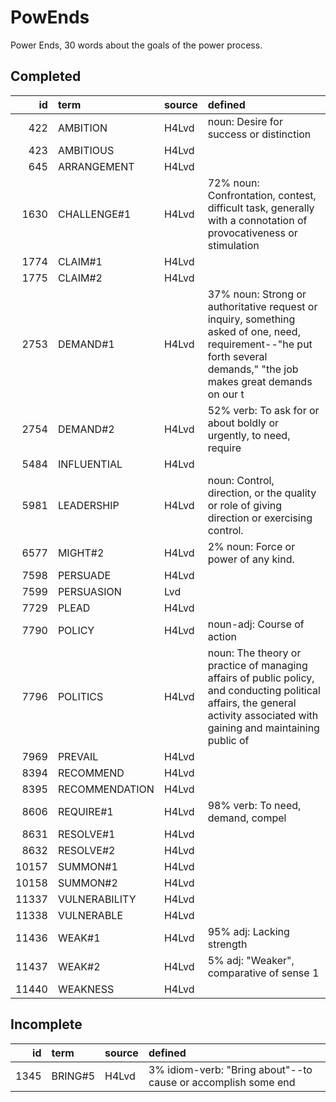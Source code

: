 # PowEnds

Power Ends, 30 words about the goals of the power process.

## Completed

|    id | term           | source   | defined                                                                                                                                                                       |
|------:|:---------------|:---------|:------------------------------------------------------------------------------------------------------------------------------------------------------------------------------|
|   422 | AMBITION       | H4Lvd    | noun: Desire for success or distinction                                                                                                                                       |
|   423 | AMBITIOUS      | H4Lvd    |                                                                                                                                                                               |
|   645 | ARRANGEMENT    | H4Lvd    |                                                                                                                                                                               |
|  1630 | CHALLENGE#1    | H4Lvd    | 72% noun: Confrontation, contest, difficult task, generally with a connotation  of provocativeness or stimulation                                                             |
|  1774 | CLAIM#1        | H4Lvd    |                                                                                                                                                                               |
|  1775 | CLAIM#2        | H4Lvd    |                                                                                                                                                                               |
|  2753 | DEMAND#1       | H4Lvd    | 37% noun: Strong or authoritative request or inquiry, something asked  of one, need, requirement--"he put forth several demands," "the job makes  great demands on our t      |
|  2754 | DEMAND#2       | H4Lvd    | 52% verb: To ask for or about boldly or urgently, to need, require                                                                                                            |
|  5484 | INFLUENTIAL    | H4Lvd    |                                                                                                                                                                               |
|  5981 | LEADERSHIP     | H4Lvd    | noun: Control, direction, or the quality or role of giving direction or  exercising control.                                                                                  |
|  6577 | MIGHT#2        | H4Lvd    | 2% noun: Force or power of any kind.                                                                                                                                          |
|  7598 | PERSUADE       | H4Lvd    |                                                                                                                                                                               |
|  7599 | PERSUASION     | Lvd      |                                                                                                                                                                               |
|  7729 | PLEAD          | H4Lvd    |                                                                                                                                                                               |
|  7790 | POLICY         | H4Lvd    | noun-adj: Course of action                                                                                                                                                    |
|  7796 | POLITICS       | H4Lvd    | noun: The theory or practice of managing affairs of public policy, and  conducting political affairs, the general activity associated with gaining  and maintaining public of |
|  7969 | PREVAIL        | H4Lvd    |                                                                                                                                                                               |
|  8394 | RECOMMEND      | H4Lvd    |                                                                                                                                                                               |
|  8395 | RECOMMENDATION | H4Lvd    |                                                                                                                                                                               |
|  8606 | REQUIRE#1      | H4Lvd    | 98% verb: To need, demand, compel                                                                                                                                             |
|  8631 | RESOLVE#1      | H4Lvd    |                                                                                                                                                                               |
|  8632 | RESOLVE#2      | H4Lvd    |                                                                                                                                                                               |
| 10157 | SUMMON#1       | H4Lvd    |                                                                                                                                                                               |
| 10158 | SUMMON#2       | H4Lvd    |                                                                                                                                                                               |
| 11337 | VULNERABILITY  | H4Lvd    |                                                                                                                                                                               |
| 11338 | VULNERABLE     | H4Lvd    |                                                                                                                                                                               |
| 11436 | WEAK#1         | H4Lvd    | 95% adj: Lacking strength                                                                                                                                                     |
| 11437 | WEAK#2         | H4Lvd    | 5% adj: "Weaker", comparative of sense 1                                                                                                                                      |
| 11440 | WEAKNESS       | H4Lvd    |                                                                                                                                                                               |

## Incomplete

|   id | term    | source   | defined                                                       |
|-----:|:--------|:---------|:--------------------------------------------------------------|
| 1345 | BRING#5 | H4Lvd    | 3% idiom-verb: "Bring about"--to cause or accomplish some end |